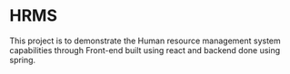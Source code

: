 # HRMS

This project is to demonstrate the Human resource management system capabilities through Front-end built using react and backend done using spring.
